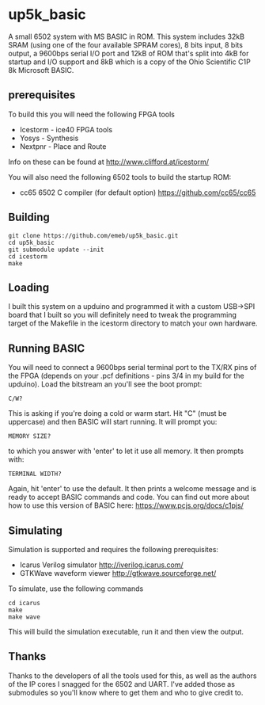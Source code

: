 # up5k_basic
A small 6502 system with MS BASIC in ROM. This system
includes 32kB SRAM (using one of the four available SPRAM cores), 8 bits
input, 8 bits output, a 9600bps serial I/O port and 12kB of ROM that's
split into 4kB for startup and I/O support and 8kB which is a copy of the
Ohio Scientific C1P 8k Microsoft BASIC.

## prerequisites
To build this you will need the following FPGA tools

* Icestorm - ice40 FPGA tools
* Yosys - Synthesis
* Nextpnr - Place and Route

Info on these can be found at http://www.clifford.at/icestorm/

You will also need the following 6502 tools to build the startup ROM:

* cc65 6502 C compiler (for default option) https://github.com/cc65/cc65

## Building

	git clone https://github.com/emeb/up5k_basic.git
	cd up5k_basic
	git submodule update --init
	cd icestorm
	make

## Loading

I built this system on a upduino and programmed it with a custom USB->SPI
board that I built so you will definitely need to tweak the programming
target of the Makefile in the icestorm directory to match your own hardware.

## Running BASIC

You will need to connect a 9600bps serial terminal port to the TX/RX pins of
the FPGA (depends on your .pcf definitions - pins 3/4 in my build for the
upduino). Load the bitstream an you'll see the boot prompt:

    C/W?

This is asking if you're doing a cold or warm start. Hit "C" (must be
uppercase) and then BASIC will start running. It will prompt you:

    MEMORY SIZE?

to which you answer with 'enter' to let it use all memory. It then prompts
with:

    TERMINAL WIDTH?

Again, hit 'enter' to use the default. It then prints a welcome message and
is ready to accept BASIC commands and code. You can find out more about
how to use this version of BASIC here: https://www.pcjs.org/docs/c1pjs/

## Simulating

Simulation is supported and requires the following prerequisites:

* Icarus Verilog simulator http://iverilog.icarus.com/
* GTKWave waveform viewer http://gtkwave.sourceforge.net/

To simulate, use the following commands

	cd icarus
	make
	make wave

This will build the simulation executable, run it and then view the output.

## Thanks

Thanks to the developers of all the tools used for this, as well as the authors
of the IP cores I snagged for the 6502 and UART. I've added those as submodules
so you'll know where to get them and who to give credit to.
